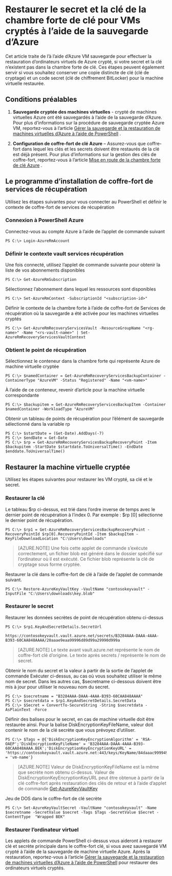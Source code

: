 <properties
    pageTitle="Restaurer le secret et la clé de la chambre forte de clé pour VMs cryptés à l’aide de la sauvegarde d’Azure | Microsoft Azure"
    description="Apprenez à restaurer la clé de la chambre forte de clé et un code secret dans sauvegarde Azure à l’aide de PowerShell"
    services="backup"
    documentationCenter=""
    authors="JPallavi"
    manager="vijayts"
    editor=""/>

<tags
    ms.service="backup"
    ms.workload="storage-backup-recovery"
    ms.tgt_pltfrm="na"
    ms.devlang="na"
    ms.topic="article"
    ms.date="10/18/2016"
    ms.author="JPallavi" />

# <a name="restore-key-vault-key-and-secret-for-encrypted-vms-using-azure-backup"></a>Restaurer le secret et la clé de la chambre forte de clé pour VMs cryptés à l’aide de la sauvegarde d’Azure
Cet article traite de l’à l’aide d’Azure VM sauvegarde pour effectuer la restauration d’ordinateurs virtuels de Azure crypté, si votre secret et la clé n’existent pas dans la chambre forte de clé. Ces étapes peuvent également servir si vous souhaitez conserver une copie distincte de clé (clé de cryptage) et un code secret (clé de chiffrement BitLocker) pour la machine virtuelle restaurée.

## <a name="pre-requisites"></a>Conditions préalables

1. **Sauvegarde cryptée des machines virtuelles** - crypté de machines virtuelles Azure ont été sauvegardés à l’aide de la sauvegarde d’Azure. Pour plus d’informations sur la procédure de sauvegarde cryptée Azure VM, reportez-vous à l’article [Gérer la sauvegarde et la restauration de machines virtuelles d’Azure à l’aide de PowerShell](backup-azure-vms-automation.md) .

2. **Configuration de coffre-fort de clé Azure** – Assurez-vous que coffre-fort dans lequel les clés et les secrets doivent être restaurés de la clé est déjà présent. Pour plus d’informations sur la gestion des clés de coffre-fort, reportez-vous à l’article [Mise en route de la chambre forte de clé Azure](../key-vault/key-vault-get-started.md) .

## <a name="setup-recovery-services-vault"></a>Le programme d’installation de coffre-fort de services de récupération 
Utilisez les étapes suivantes pour vous connecter au PowerShell et définir le contexte de coffre-fort de services de récupération

### <a name="log-in-to-azure-powershell"></a>Connexion à PowerShell Azure 

Connectez-vous au compte Azure à l’aide de l’applet de commande suivant

```
PS C:\> Login-AzureRmAccount
```

### <a name="set-recovery-services-vault-context"></a>Définir le contexte vault services récupération

Une fois connecté, utilisez l’applet de commande suivante pour obtenir la liste de vos abonnements disponibles

```
PS C:\> Get-AzureRmSubscription
```

Sélectionnez l’abonnement dans lequel les ressources sont disponibles

```
PS C:\> Set-AzureRmContext -SubscriptionId "<subscription-id>"
```

Définir le contexte de la chambre forte à l’aide de coffre-fort de Services de récupération où la sauvegarde a été activée pour les machines virtuelles cryptés

```
PS C:\> Get-AzureRmRecoveryServicesVault -ResourceGroupName "<rg-name>" -Name "<rs-vault-name>" | Set-AzureRmRecoveryServicesVaultContext
```

### <a name="get-recovery-point"></a>Obtient le point de récupération 

Sélectionnez le conteneur dans la chambre forte qui représente Azure de machine virtuelle cryptée

```
PS C:\> $namedContainer = Get-AzureRmRecoveryServicesBackupContainer -ContainerType "AzureVM" -Status "Registered" -Name "<vm-name>"
```

À l’aide de ce conteneur, revenir d’article pour la machine virtuelle correspondante

```
PS C:\> $backupitem = Get-AzureRmRecoveryServicesBackupItem -Container $namedContainer -WorkloadType "AzureVM"
```

Obtenir un tableau de points de récupération pour l’élément de sauvegarde sélectionné dans la variable rp

```
PS C:\> $startDate = (Get-Date).AddDays(-7)
PS C:\> $endDate = Get-Date
PS C:\> $rp = Get-AzureRmRecoveryServicesBackupRecoveryPoint -Item $backupitem -StartDate $startdate.ToUniversalTime() -EndDate $enddate.ToUniversalTime()
```

## <a name="restore-encrypted-virtual-machine"></a>Restaurer la machine virtuelle cryptée
Utilisez les étapes suivantes pour restaurer les VM crypté, sa clé et le secret.

### <a name="restore-key"></a>Restaurer la clé

Le tableau $rp ci-dessus, est trié dans l’ordre inverse de temps avec le dernier point de récupération à l’index 0. Par exemple : $rp [0] sélectionne le dernier point de récupération.

```
PS C:\> $rp1 = Get-AzureRmRecoveryServicesBackupRecoveryPoint -RecoveryPointId $rp[0].RecoveryPointId -Item $backupItem -KeyFileDownloadLocation "C:\Users\downloads"
```

> [AZURE.NOTE]
Une fois cette applet de commande s’exécute correctement, un fichier blob est généré dans le dossier spécifié sur l’ordinateur où il est exécuté. Ce fichier blob représente la clé de cryptage sous forme cryptée.

Restaurer la clé dans le coffre-fort de clé à l’aide de l’applet de commande suivant. 

```
PS C:\> Restore-AzureKeyVaultKey -VaultName "contosokeyvault" -InputFile "C:\Users\downloads\key.blob"
```

### <a name="restore-secret"></a>Restaurer le secret

Restaurer les données secrètes de point de récupération obtenu ci-dessus

```
PS C:\> $rp1.KeyAndSecretDetails.SecretUrl

https://contosokeyvault.vault.azure.net/secrets/B3284AAA-DAAA-4AAA-B393-60CAA848AAAA/20aaae9eaa99996d89d99a29990d999a
```

> [AZURE.NOTE]
Le texte avant vault.azure.net représente le nom de coffre-fort clé d’origine. Le texte après secrets / représente le nom de secret. 

Obtenir le nom du secret et la valeur à partir de la sortie de l’applet de commande Exécuter ci-dessus, au cas où vous souhaitez utiliser le même nom de secret. Dans les autres cas, $secretname ci-dessous doivent être mis à jour pour utiliser le nouveau nom du secret. 

```
PS C:\> $secretname = "B3284AAA-DAAA-4AAA-B393-60CAA848AAAA"
PS C:\> $secretdata = $rp1.KeyAndSecretDetails.SecretData
PS C:\> $Secret = ConvertTo-SecureString -String $secretdata -AsPlainText -Force
```

Définir des balises pour le secret, en cas de machine virtuelle doit être restaurée ainsi. Pour la balise DiskEncryptionKeyFileName, valeur doit contenir le nom de la clé secrète que vous prévoyez d’utiliser. 

```
PS C:\> $Tags = @{'DiskEncryptionKeyEncryptionAlgorithm' = 'RSA-OAEP';'DiskEncryptionKeyFileName' = 'B3284AAA-DAAA-4AAA-B393-60CAA848AAAA.BEK';'DiskEncryptionKeyEncryptionKeyURL' = 'https://contosokeyvault.vault.azure.net:443/keys/KeyName/84daaac999949999030bf99aaa5a9f9';'MachineName' = 'vm-name'}
```

> [AZURE.NOTE]
Valeur de DiskEncryptionKeyFileName est la même que secrète nom obtenu ci-dessus. Valeur de DiskEncryptionKeyEncryptionKeyURL peut être obtenue à partir de la clé coffre-fort après restauration des clés de retour et à l’aide d’applet de commande [Get-AzureKeyVaultKey](https://msdn.microsoft.com/library/dn868053.aspx)   

Jeu de DOS dans le coffre-fort de clé secrète

```
PS C:\> Set-AzureKeyVaultSecret -VaultName "contosokeyvault" -Name $secretname -SecretValue $secret -Tags $Tags -SecretValue $Secret -ContentType  "Wrapped BEK"
```

### <a name="restore-virtual-machine"></a>Restaurer l’ordinateur virtuel
Les applets de commande PowerShell ci-dessus vous aideront à restaurer clé et secrète principale dans le coffre-fort clé, si vous avez sauvegardé VM crypté à l’aide de la sauvegarde de machine virtuelle Azure. Après la restauration, reportez-vous à l’article [Gérer la sauvegarde et la restauration de machines virtuelles d’Azure à l’aide de PowerShell](backup-azure-vms-automation.md) pour restaurer des ordinateurs virtuels cryptés.
